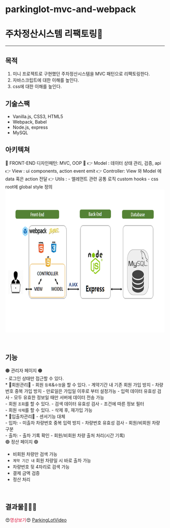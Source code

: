 # parkinglot-mvc-and-webpack

# 주차정산시스템 리팩토링🚚
-----
## 목적

  1. 미니 프로젝트로 구현했던 주차정산시스템을 MVC 패턴으로 리팩토링한다.
  2. 자바스크립트에 대한 이해를 높인다.
  3. css에 대한 이해를 높인다.

## 기술스팩
  - Vanilla.js, CSS3, HTML5
  - Webpack, Babel
  - Node.js, express
  - MySQL

## 아키텍쳐
  🔸 FRONT-END 디자인패턴: MVC, OOP 🔸
  👉 Model : 데이터 상태 관리, 검증, api
  👉 View : ui components, action event emit
  👉 Controller: View 와 Model 에 data  혹은 action 전달
  👉 Utils : 
      - 엘레먼트 관련 공통 로직 custom hooks 
      - css root에 global style 정의
  <img src="arquitecture.png" width="700px" height="450px">

<br/>

## 기능
  🟠 관리자 페이지 🟠
  <br/>
    - 로그인 상태만 접근할 수 있다.
    <br/>
    * 🚩회원관리🚩
    - 회원 `등록`&`수정`을 할 수 있다.
      - 계약기간 내 기존 회원 가입 방지
      - 차량번호 중복 가입 방지
      - 만료일은 가입일 이후로 부터 설정가능
      - 입력 데이터 유효성 검사
      - 모두 유효한 정보일 때만 서버에 데이터 전송 가능
      <br/>
    - 회원 `조회`를 할 수 있다.
      - 검색 데이터 유효성 검사
      - 조건에 따른 정보 필터
      <br/>
    - 회원 `삭제`를 할 수 있다.
      - 삭제 후, 재가입 가능
      <br/>
    * 🚩입출차관리🚩
    - 센서기능 대체
    <br/>
    - 입차:
      - 미출차 차량번호 중복 입력 방지
      - 차량번호 유효성 검사
      - 회원/비회원 차량 구분
     <br/>
     - 출차:
       - 출차 기록 확인
       - 회원/비회원 차량 출처 처리(시간 기록)
      <br/>
   🟢 정산 페이지 🟢
   <br />
   - 비회원 차량만 검색 가능
   - `계약 기간 내` 회원 차량일 시 바로 출차 가능
   - 차량번호 뒷 4자리로 검색 가능
   - 결제 금액 검증
   - 정산 처리 
   <br />
   
## 결과물🔔🔔🔔
😍<span style="color:crimson">영상보기</span>😍
[ParkingLotVideo](https://play-tv.kakao.com/v/410496463)
